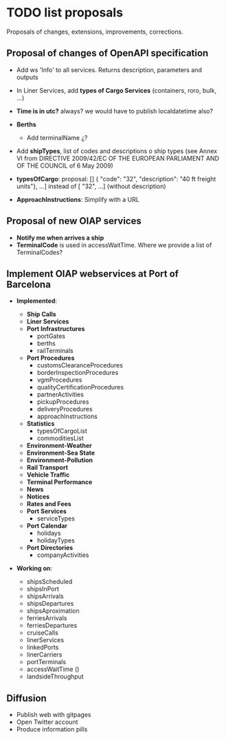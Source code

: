 # TODO list proposals

Proposals of changes, extensions, improvements, corrections.

## Proposal of changes of OpenAPI specification

- Add ws 'Info' to all services. Returns description, parameters and outputs
- In Liner Services, add **types of Cargo Services** (containers, roro, bulk, ...)
- **Time is in utc?** always? we would have to publish localdatetime also?
- **Berths**
  - Add terminalName ¿?
- Add **shipTypes**, list of codes and descriptions o ship types (see Annex VI from DIRECTIVE 2009/42/EC OF THE EUROPEAN PARLIAMENT AND OF THE COUNCIL of 6 May 2009)

- **typesOfCargo**: proposal: [] { "code": "32", "description": "40 ft freight units"}, ...] instead of 	[ "32", ...] (without description)
- **ApproachInstructions**: Simplify with a URL

## Proposal of new OIAP services

- **Notify me when arrives a ship**
- **TerminalCode** is used in accessWaitTime. Where we provide a list of TerminalCodes?

## Implement OIAP webservices at Port of Barcelona

- **Implemented**:
  - **Ship Calls**
  - **Liner Services**
  - **Port Infrastructures**
    - portGates
    - berths
    - railTerminals
  - **Port Procedures**
    - customsClearanceProcedures
    - borderInspectionProcedures
    - vgmProcedures
    - qualityCertificationProcedures
    - partnerActivities
    - pickupProcedures
    - deliveryProcedures
    - approachInstructions
  - **Statistics**
    - typesOfCargoList
    - commoditiesList
  - **Environment-Weather**
  - **Environment-Sea State**
  - **Environment-Pollution**
  - **Rail Transport**
  - **Vehicle Traffic**
  - **Terminal Performance**
  - **News**
  - **Notices**
  - **Rates and Fees**
  - **Port Services**
    - serviceTypes
  - **Port Calendar**
    - holidays
    - holidayTypes
  - **Port Directories**
    - companyActivities
  
- **Working on**:
  - shipsScheduled
  - shipsInPort
  - shipsArrivals
  - shipsDepartures
  - shipsAproximation
  - ferriesArrivals
  - ferriesDepartures
  - cruiseCalls
  - linerServices
  - linkedPorts
  - linerCarriers
  - portTerminals
  - accessWaitTime ()
  - landsideThroughput

## Diffusion

- Publish web with gitpages
- Open Twitter account
- Produce information pills
